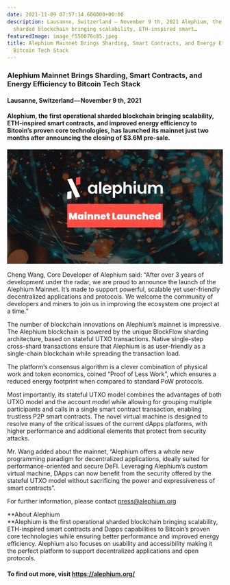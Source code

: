 ```yaml
---
date: 2021-11-09 07:57:14.606000+00:00
description: Lausanne, Switzerland — November 9 th, 2021 Alephium, the first operational
  sharded blockchain bringing scalability, ETH-inspired smart…
featuredImage: image_f550076c85.jpeg
title: Alephium Mainnet Brings Sharding, Smart Contracts, and Energy Efficiency to
  Bitcoin Tech Stack
---
```


### Alephium Mainnet Brings Sharding, Smart Contracts, and Energy Efficiency to Bitcoin Tech Stack

#### **Lausanne, Switzerland — November 9 th, 2021**

#### Alephium, the first operational sharded blockchain bringing scalability, ETH-inspired smart contracts, and improved energy efficiency to Bitcoin’s proven core technologies, has launched its mainnet just two months after announcing the closing of \$3.6M pre-sale.

![](image_f550076c85.jpeg)

Cheng Wang, Core Developer of Alephium said: “After over 3 years of development under the radar, we are proud to announce the launch of the Alephium Mainnet. It’s made to support powerful, scalable yet user-friendly decentralized applications and protocols. We welcome the community of developers and miners to join us in improving the ecosystem one project at a time.”

The number of blockchain innovations on Alephium’s mainnet is impressive. The Alephium blockchain is powered by the unique BlockFlow sharding architecture, based on stateful UTXO transactions. Native single-step cross-shard transactions ensure that Alephium is as user-friendly as a single-chain blockchain while spreading the transaction load.

The platform’s consensus algorithm is a clever combination of physical work and token economics, coined “Proof of Less Work”, which ensures a reduced energy footprint when compared to standard PoW protocols.

Most importantly, its stateful UTXO model combines the advantages of both UTXO model and the account model while allowing for grouping multiple participants and calls in a single smart contract transaction, enabling trustless P2P smart contracts. The novel virtual machine is designed to resolve many of the critical issues of the current dApps platforms, with higher performance and additional elements that protect from security attacks.

Mr. Wang added about the mainnet, “Alephium offers a whole new programming paradigm for decentralized applications, ideally suited for performance-oriented and secure DeFI. Leveraging Alephium’s custom virtual machine, DApps can now benefit from the security offered by the stateful UTXO model without sacrificing the power and expressiveness of smart contracts”.

For further information, please contact <a href="mailto:press@alephium.org" class="markup--anchor markup--p-anchor" data-href="mailto:press@alephium.org" target="_blank">press@alephium.org</a>

**About Alephium  
**Alephium is the first operational sharded blockchain bringing scalability, ETH-inspired smart contracts and Dapps capabilities to Bitcoin’s proven core technologies while ensuring better performance and improved energy efficiency. Alephium also focuses on usability and accessibility making it the perfect platform to support decentralized applications and open protocols.

#### To find out more, visit <a href="https://alephium.org/" class="markup--anchor markup--h4-anchor" data-href="https://alephium.org/" rel="noopener" target="_blank">https://alephium.org/</a>
